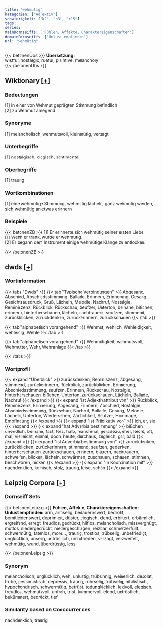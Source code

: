 ```yaml
---
title: "wehmütig"
kategorien: ["Adjektiv"]
schwierigkeit: ["k2", "h3", "r15"]
tags:
series:
mainDornseiffs: ['Fühlen, Affekte, Charaktereigenschaften']
domainDornseiffs: ['Unlust empfinden']
url: "wehmütig"
---
```


{{< betonenÜbs >}}
**Übersetzung:**  
wistful, nostalgic, rueful, plaintive, melancholy  
{{< /betonenÜbs >}}

## Wiktionary [[+](https://de.wiktionary.org/wiki/wehmütig)]

### Bedeutungen
[1] in einer von Wehmut geprägten Stimmung befindlich  
[2] zu Wehmut anregend  

### Synonyme
[1] melancholisch, wehmutsvoll, kleinmütig, verzagt  

### Unterbegriffe
[1] nostalgisch, elegisch, sentimental  

### Oberbegriffe
[1] traurig  

### Wortkombinationen
[1] eine wehmütige Stimmung, wehmütig lächeln, ganz wehmütig werden, sich wehmütig an etwas erinnern  

### Beispiele
{{< betonenZB >}}
[1] Er erinnerte sich wehmütig seiner ersten Liebe.  
[1] Wenn er trank, wurde er wehmütig.  
[2] Er begann dem Instrument einige wehmütige Klänge zu entlocken.  

{{< /betonenZB >}}


## dwds [[+](https://www.dwds.de/wb/wehmütig)]

### Wortinformation
{{< tabs "Dwds" >}}
{{< tab "Typische Verbindungen" >}}
Abgesang, Abschied, Abschiedsstimmung, Ballade, Erinnern, Erinnerung, Gesang, Gesichtsausdruck, Gruß, Lächeln, Melodie, Nachruf, Nostalgie, Reminiszenz, Rückblick, Rückschau, Seufzer, Unterton, beinahe, bißchen, erinnern, hinterherschauen, lächeln, nachtrauern, seufzen, stimmend, zurückblicken, zurückdenken, zurückerinnern, zurückschauen
{{< /tab >}}

{{< tab "alphabetisch vorangehend" >}}
Wehmut, wehlich, Wehleidigkeit, wehleidig, Wehle
{{< /tab >}}

{{< tab "alphabetisch vorangehend" >}}
Wehmütigkeit, wehmutsvoll, Wehmutter, Wehr, Wehranlage
{{< /tab >}}

{{< /tabs >}}

### Wortprofil
{{< expand "Überblick" >}} zurückdenken, Reminiszenz, Abgesang, stimmend, zurückerinnern, Rückblick, zurückblicken, Erinnerung, Abschiedsstimmung, seufzen, Erinnern, Rückschau, Nostalgie, hinterherschauen, bißchen, Unterton, zurückschauen, Lächeln, Ballade, Nachruf {{< /expand >}}
{{< expand "ist Adjektivattribut von" >}} Rückblick, Reminiszenz, Erinnerung, Abgesang, Erinnern, Abschied, Nostalgie, Abschiedsstimmung, Rückschau, Nachruf, Ballade, Gesang, Melodie, Lächeln, Unterton, Wiedersehen, Zärtlichkeit, Seufzer, Hommage, Empfindung {{< /expand >}}
{{< expand "ist Prädikativ von" >}} ich, er, sie {{< /expand >}}
{{< expand "hat Adverbialbestimmung" >}} bißchen, unendlich, beinahe, fast, teils, halb, manchmal, geradezu, eher, leicht, oft, mal, vielleicht, einmal, doch, heute, durchaus, zugleich, gar, bald {{< /expand >}}
{{< expand "ist Adverbialbestimmung von" >}} zurückdenken, zurückblicken, zurückerinnern, stimmend, seufzen, gedenken, hinterherschauen, zurückschauen, erinnern, blättern, nachtrauern, schweifen, blicken, lächeln, schwärmen, zuschauen, schauen, stimmen, beschwören, nicken {{< /expand >}}
{{< expand "in Koordination mit" >}} nachdenklich, komisch, stolz, traurig, leise, schön {{< /expand >}}

## Leipzig Corpora [[+](https://corpora.uni-leipzig.de/en/res?word=wehmütig&corpusId=deu_newscrawl-public_2018)]

### Dornseiff Sets
{{< betonenLeipzig >}}
**Fühlen, Affekte, Charaktereigenschaften:**  
**Unlust empfinden:** arm, armselig, bedauernswert, bedroht, bemitleidenswert, deprimiert, düster, elegisch, elend, erbittert, erbärmlich, ergreifend, erregt, freudlos, gedrückt, hilflos, melancholisch, missvergnügt, mutlos, niedergedrückt, niedergeschlagen, reizbar, schmerzerfüllt, schwermütig, tatenlos, more..., traurig, trostlos, trübselig, unbefriedigt, unglücklich, unselig, untröstlich, unzufrieden, verzagt, verzweifelt, wehmütig, wund, überdrüssig, less  

{{< /betonenLeipzig >}}

### Synonym
melancholisch, unglücklich, weh, unlustig, trübsinnig, weinerlich, desolat, trübe, pessimistisch, depressiv, traurig, rührselig, trübselig, nihilistisch, hypochondrisch, schwermütig, betrübt, todunglücklich, leidvoll, elegisch, freudlos, wehmutsvoll, unfroh, trist, kummervoll, elend, untröstlich, bekümmert, bedrückt, tief


### Similarity based on Cooccurrences
nachdenklich, traurig

